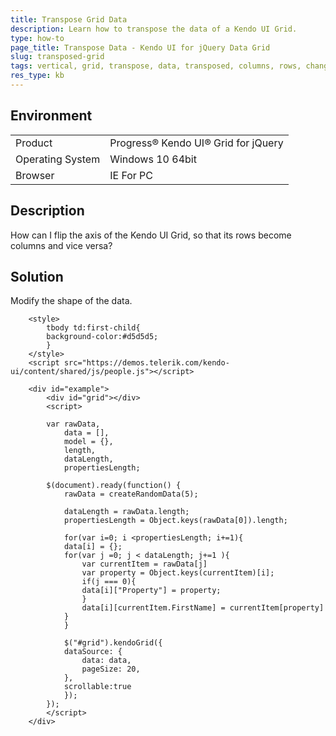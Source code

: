 ```yaml
---
title: Transpose Grid Data
description: Learn how to transpose the data of a Kendo UI Grid.
type: how-to
page_title: Transpose Data - Kendo UI for jQuery Data Grid
slug: transposed-grid
tags: vertical, grid, transpose, data, transposed, columns, rows, change, orientation, switch
res_type: kb
---
```


## Environment

<table>
 <tr>
  <td>Product</td>
  <td>Progress® Kendo UI® Grid for jQuery</td> 
 </tr>
 <tr>
  <td>Operating System</td>
  <td>Windows 10 64bit</td>
 </tr>
 <tr>
  <td>Browser</td>
  <td>IE For PC</td>
 </tr>
</table>

## Description

How can I flip the axis of the Kendo UI Grid, so that its rows become columns and vice versa?

## Solution

Modify the shape of the data.

```dojo
    <style>
        tbody td:first-child{
        background-color:#d5d5d5;
        }
    </style>
    <script src="https://demos.telerik.com/kendo-ui/content/shared/js/people.js"></script>

    <div id="example">
        <div id="grid"></div>
        <script>

        var rawData,
            data = [],
            model = {},
            length,
            dataLength,
            propertiesLength;

        $(document).ready(function() {
            rawData = createRandomData(5);

            dataLength = rawData.length;
            propertiesLength = Object.keys(rawData[0]).length;

            for(var i=0; i <propertiesLength; i+=1){
            data[i] = {};
            for(var j =0; j < dataLength; j+=1 ){
                var currentItem = rawData[j]
                var property = Object.keys(currentItem)[i];
                if(j === 0){
                data[i]["Property"] = property;
                }
                data[i][currentItem.FirstName] = currentItem[property]
            }
            }

            $("#grid").kendoGrid({
            dataSource: {
                data: data,
                pageSize: 20,
            },
            scrollable:true
            });
        });
        </script>
    </div>
```
